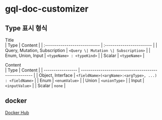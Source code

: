 # gql-doc-customizer

## Type 표시 형식

Title  
| Type                          | Content                   |
| :---------------------------- | :------------------------ |
| Query, Mutation, Subscription | `<Query \| Mutation \| Subscription>` |
| Enum, Union, Input            | `<typeName> : <typeKind>` |
| Scalar                        | `<typeName>`              |

Content  
| Type              | Content                                               |
| ----------------- | ----------------------------------------------------- |
| Object, Interface | `<fieldName>(<argName>:<argType>, ...) : <fieldName>` |
| Enum              | `<enumValue>`                                         |
| Union             | `<unionType>`                                         |
| Input             | `<inputValue>`                                        |
| Scalar            | `none`                                                |
## docker

[Docker Hub](https://hub.docker.com/repository/docker/windowdong11/gql-doc-customizer)